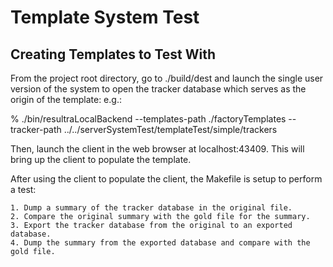 # Template System Test

## Creating Templates to Test With

From the project root directory, go to ./build/dest and launch the single user version of the system to open the tracker database which serves as the origin of the template: e.g.:

% ./bin/resultraLocalBackend --templates-path ./factoryTemplates --tracker-path ../../serverSystemTest/templateTest/simple/trackers

Then, launch the client in the web browser at localhost:43409. This will bring up the client to populate the template. 

After using the client to populate the client, the Makefile is setup to perform a test:

	1. Dump a summary of the tracker database in the original file.
	2. Compare the original summary with the gold file for the summary.
	3. Export the tracker database from the original to an exported database.
	4. Dump the summary from the exported database and compare with the gold file.